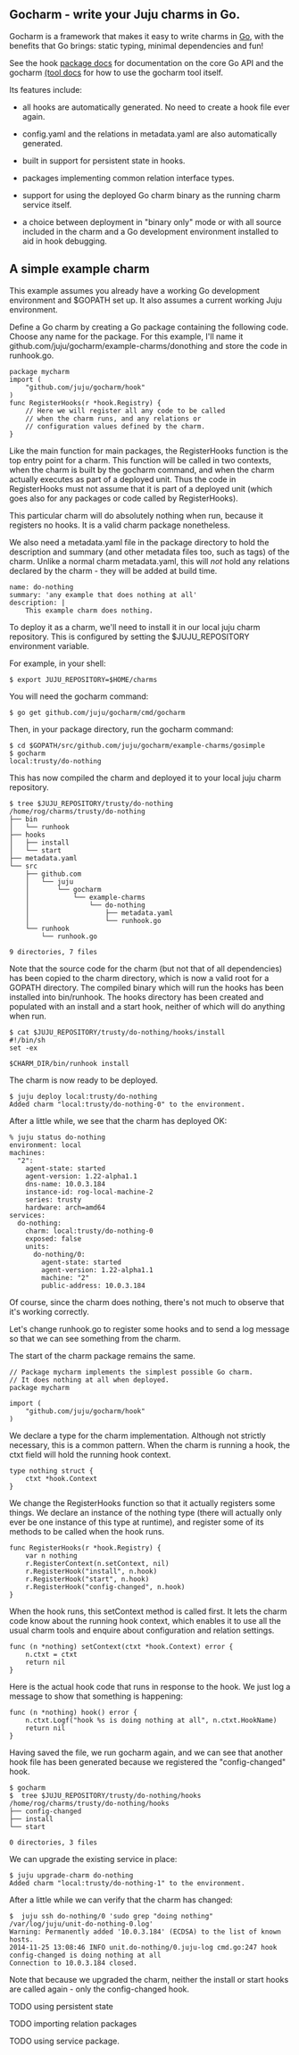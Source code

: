 Gocharm - write your Juju charms in Go.
----------------------

Gocharm is a framework that makes it easy to write charms in
[Go](http://golang.org), with the benefits that Go brings: static typing,
minimal dependencies and fun!

See the hook [package docs](http://godoc.org/github.com/juju/gocharm/hook)
for documentation on the core Go API and the gocharm [(tool docs](http://godoc.org/github.com/juju/gocharm/cmd/gocharm)
for how to use the gocharm tool itself.

Its features include:

- all hooks are automatically generated. No need to create a hook file
ever again.

- config.yaml and the relations in metadata.yaml are also automatically
generated.

- built in support for persistent state in hooks.

- packages implementing common relation interface types.

- support for using the deployed Go charm binary as the running charm
service itself.

- a choice between deployment in "binary only" mode or with all source
included in the charm and a Go development environment installed to aid
in hook debugging.

A simple example charm
------------------------

This example assumes you already have a working Go development
environment and $GOPATH set up. It also assumes a current
working Juju environment.

Define a Go charm by creating a Go package containing the following
code. Choose any name for the package. For this example, I'll
name it github.com/juju/gocharm/example-charms/donothing
and store the code in runhook.go.

	package mycharm
	import (
		"github.com/juju/gocharm/hook"
	)
	func RegisterHooks(r *hook.Registry) {
		// Here we will register all any code to be called
		// when the charm runs, and any relations or
		// configuration values defined by the charm.
	}

Like the main function for main packages, the RegisterHooks function is the
top entry point for a charm. This function will be called in two contexts,
when the charm is built by the gocharm command, and when the
charm actually executes as part of a deployed unit. Thus the
code in RegisterHooks must not assume that it is part of a deployed
unit (which goes also for any packages or code called by
RegisterHooks).

This particular charm will do absolutely nothing when run,
because it registers no hooks. It is a valid charm package nonetheless.

We also need a metadata.yaml file in the package directory to hold the description and
summary (and other metadata files too, such as tags) of the charm.
Unlike a normal charm metadata.yaml, this will *not* hold any relations declared by the
charm - they will be added at build time.

	name: do-nothing
	summary: 'any example that does nothing at all'
	description: |
	    This example charm does nothing.


To deploy it as a charm, we'll need to install it in our local
juju charm repository. This is configured by setting the $JUJU_REPOSITORY
environment variable.

For example, in your shell:

	$ export JUJU_REPOSITORY=$HOME/charms

You will need the gocharm command:

	$ go get github.com/juju/gocharm/cmd/gocharm

Then, in your package directory, run the gocharm command:

	$ cd $GOPATH/src/github.com/juju/gocharm/example-charms/gosimple
	$ gocharm
	local:trusty/do-nothing

This has now compiled the charm and deployed it to your local
juju charm repository.

	$ tree $JUJU_REPOSITORY/trusty/do-nothing
	/home/rog/charms/trusty/do-nothing
	├── bin
	│   └── runhook
	├── hooks
	│   ├── install
	│   └── start
	├── metadata.yaml
	└── src
	    ├── github.com
	    │   └── juju
	    │       └── gocharm
	    │           └── example-charms
	    │               └── do-nothing
	    │                   ├── metadata.yaml
	    │                   └── runhook.go
	    └── runhook
	        └── runhook.go
	
	9 directories, 7 files

Note that the source code for the charm (but not that of all dependencies)
has been copied to the charm directory, which is now a valid root for
a GOPATH directory. The compiled binary which will run the hooks has
been installed into bin/runhook.  The hooks directory has been created
and populated with an install and a start hook, neither of which will
do anything when run.

	$ cat $JUJU_REPOSITORY/trusty/do-nothing/hooks/install
	#!/bin/sh
	set -ex
	
	$CHARM_DIR/bin/runhook install

The charm is now ready to be deployed.

	$ juju deploy local:trusty/do-nothing
	Added charm "local:trusty/do-nothing-0" to the environment.

After a little while, we see that the charm has deployed OK:

	% juju status do-nothing
	environment: local
	machines:
	  "2":
	    agent-state: started
	    agent-version: 1.22-alpha1.1
	    dns-name: 10.0.3.184
	    instance-id: rog-local-machine-2
	    series: trusty
	    hardware: arch=amd64
	services:
	  do-nothing:
	    charm: local:trusty/do-nothing-0
	    exposed: false
	    units:
	      do-nothing/0:
	        agent-state: started
	        agent-version: 1.22-alpha1.1
	        machine: "2"
	        public-address: 10.0.3.184

Of course, since the charm does nothing, there's not much to observe
that it's working correctly.

Let's change runhook.go to register some hooks and to send a log message so that
we can see something from the charm.

The start of the charm package remains the same.

	// Package mycharm implements the simplest possible Go charm.
	// It does nothing at all when deployed.
	package mycharm
	
	import (
		"github.com/juju/gocharm/hook"
	)

We declare a type for the charm implementation. Although
not strictly necessary, this is a common pattern. When the
charm is running a hook, the ctxt field will hold the running
hook context.
	
	type nothing struct {
		ctxt *hook.Context
	}

We change the RegisterHooks function so that it actually registers some
things. We declare an instance of the nothing type (there will actually
only ever be one instance of this type at runtime), and register some
of its methods to be called when the hook runs.

	func RegisterHooks(r *hook.Registry) {
		var n nothing
		r.RegisterContext(n.setContext, nil)
		r.RegisterHook("install", n.hook)
		r.RegisterHook("start", n.hook)
		r.RegisterHook("config-changed", n.hook)
	}

When the hook runs, this setContext method is called first.
It lets the charm code know about the running hook context,
which enables it to use all the usual charm tools and enquire
about configuration and relation settings.

	func (n *nothing) setContext(ctxt *hook.Context) error {
		n.ctxt = ctxt
		return nil
	}

Here is the actual hook code that runs in response to the hook.
We just log a message to show that something is happening:

	func (n *nothing) hook() error {
		n.ctxt.Logf("hook %s is doing nothing at all", n.ctxt.HookName)
		return nil
	}

Having saved the file, we run gocharm again, and we can see that
another hook file has been generated because we registered the
"config-changed" hook.

	$ gocharm
	$  tree $JUJU_REPOSITORY/trusty/do-nothing/hooks
	/home/rog/charms/trusty/do-nothing/hooks
	├── config-changed
	├── install
	└── start
	
	0 directories, 3 files

We can upgrade the existing service in place:

	$ juju upgrade-charm do-nothing
	Added charm "local:trusty/do-nothing-1" to the environment.

After a little while we can verify that the charm has changed:

	$  juju ssh do-nothing/0 'sudo grep "doing nothing" /var/log/juju/unit-do-nothing-0.log'
	Warning: Permanently added '10.0.3.184' (ECDSA) to the list of known hosts.
	2014-11-25 13:08:46 INFO unit.do-nothing/0.juju-log cmd.go:247 hook config-changed is doing nothing at all
	Connection to 10.0.3.184 closed.

Note that because we upgraded the charm, neither the install or start hooks
are called again - only the config-changed hook.

TODO using persistent state

TODO importing relation packages

TODO using service package.
